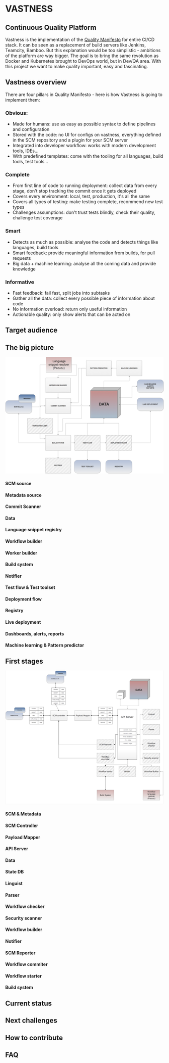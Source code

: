 # VASTNESS

## Continuous Quality Platform

Vastness is the implementation of the [Quality Manifesto](qualitymanifesto.io) for entire CI/CD stack. It can be seen as a replacement of build servers like Jenkins, Teamcity, Bamboo. But this explanation would be too simplistic - ambitions of the platform are way bigger. The goal is to bring the same revolution as Docker and Kubernetes brought to DevOps world, but in Dev/QA area. With this project we want to make quality important, easy and fascinating. 

## Vastness overview

There are four pillars in Quality Manifesto - here is how Vastness is going to implement them:

### Obvious:
+ Made for humans: use as easy as possible syntax to define pipelines and configuration
+ Stored with the code: no UI for configs on vastness, everything defined in the SCM repository and a plugin for your SCM server
+ Integrated into developer workflow: works with modern development tools, IDEs...
+ With predefined templates: come with the tooling for all languages, build tools, test tools...

### Complete
+ From first line of code to running deployment: collect data from every stage, don't stop tracking the commit once it gets deployed
+ Covers every environment: local, test, production, it's all the same
+ Covers all types of testing: make testing complete, recommend new test types
+ Challenges assumptions: don't trust tests blindly, check their quality, challenge test coverage

### Smart
+ Detects as much as possible: analyse the code and detects things like languages, build tools
+ Smart feedback: provide meaningful information from builds, for pull requests
+ Big data + machine learning: analyse all the coming data and provide knowledge

### Informative
+ Fast feedback: fail fast, split jobs into subtasks
+ Gather all the data: collect every possible piece of information about code
+ No information overload: return only useful information
+ Actionable quality: only show alerts that can be acted on

## Target audience

## The big picture

![Vastness Overview](https://raw.githubusercontent.com/vastness-io/website/master/images/BigPicture.png)

#### SCM source

#### Metadata source

#### Commit Scanner

#### Data

#### Language snippet registry

#### Workflow builder

#### Worker builder

#### Build system

#### Notifier

#### Test flow & Test toolset

#### Deployment flow

#### Registry

#### Live deployment

#### Dashboards, alerts, reports

#### Machine learning & Pattern predictor


## First stages


![CommitScanner](https://raw.githubusercontent.com/vastness-io/website/master/images/CommitScanner.png)


#### SCM & Metadata 

#### SCM Controller

#### Payload Mapper

#### API Server

#### Data

#### State DB

#### Linguist

#### Parser

#### Workflow checker

#### Security scanner

#### Workflow builder

#### Notifier

#### SCM Reporter

#### Workflow commiter

#### Workflow starter

#### Build system

## Current status

## Next challenges

## How to contribute

## FAQ
